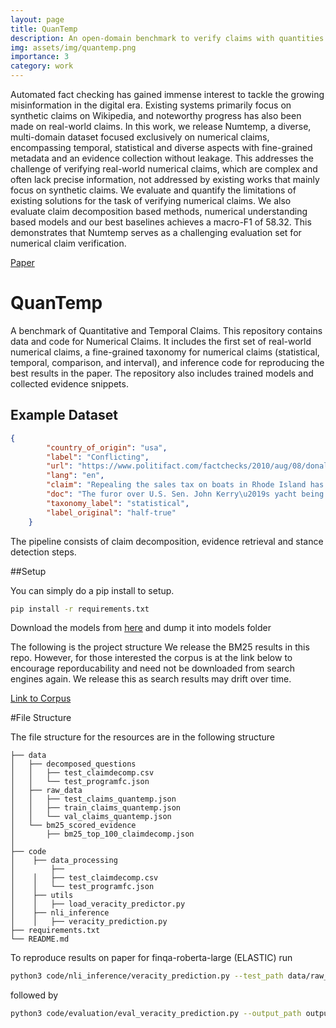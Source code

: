 ```yaml
---
layout: page
title: QuanTemp
description: An open-domain benchmark to verify claims with quantities and temporal expressions
img: assets/img/quantemp.png
importance: 3
category: work
---
```

  Automated fact checking has gained immense interest to tackle the growing
misinformation in the digital era. Existing systems primarily focus on
synthetic claims on Wikipedia, and noteworthy progress has also been made on
real-world claims. In this work, we release Numtemp, a diverse, multi-domain
dataset focused exclusively on numerical claims, encompassing temporal,
statistical and diverse aspects with fine-grained metadata and an evidence
collection without leakage. This addresses the challenge of verifying
real-world numerical claims, which are complex and often lack precise
information, not addressed by existing works that mainly focus on synthetic
claims. We evaluate and quantify the limitations of existing solutions for the
task of verifying numerical claims. We also evaluate claim decomposition based
methods, numerical understanding based models and our best baselines achieves a
macro-F1 of 58.32. This demonstrates that Numtemp serves as a challenging
evaluation set for numerical claim verification.


[Paper](https://arxiv.org/abs/2403.17169)


# QuanTemp

A benchmark of Quantitative and Temporal Claims. This repository contains data and code for Numerical Claims. It includes the first set of real-world numerical claims, a fine-grained taxonomy for numerical claims (statistical, temporal, comparison, and interval), and inference code for reproducing the best results in the paper. The repository also includes trained models and collected evidence snippets.


## Example Dataset

```json
{
        "country_of_origin": "usa",
        "label": "Conflicting",
        "url": "https://www.politifact.com/factchecks/2010/aug/08/donald-carcieri/carcieri-says-tax-repeal-spawned-new-business/",
        "lang": "en",
        "claim": "Repealing the sales tax on boats in Rhode Island has spawned 2,000 companies, 7,000 jobs and close to $2 billion a year in sales activity.",
        "doc": "The furor over U.S. Sen. John Kerry\u2019s yacht being docked on the tax-free shores of Rhode Island -- not in Massachusetts where he lives -- has subsided now that the senator\u2019s team has promised he will pay the $500,000 in owed taxes.But Rhode Island Governor Donald Carcieri did his part to make sure the underlying issue of Rhode Island\u2019s tax exemption for boats is not forgotten.",
        "taxonomy_label": "statistical",
        "label_original": "half-true"
    }
```

The pipeline consists of claim decomposition, evidence retrieval and stance detection steps.

##Setup

You can simply do a pip install to setup. 

```bash
pip install -r requirements.txt
```

Download the models from [here](https://drive.google.com/drive/folders/1FmaelDhJ7QwsRTs8H0B4vYliw_qjL7P-?usp=sharing) and dump it into models folder


The following is the project structure We release the BM25 results in this repo. However, for those interested the corpus is at the link below to encourage reporducability and need not be downloaded from search engines again. We release this as search results may drift over time.

[Link to Corpus](https://drive.google.com/drive/folders/1GYzSK0oU2MiaKbyBO3hE8kO4gdmxDjCv?usp=drive_link)


#File Structure

The file structure for the resources are in the following structure

```
├── data
│   ├── decomposed_questions
│   │   ├── test_claimdecomp.csv
│   │   └── test_programfc.json
│   ├── raw_data
│   │   ├── test_claims_quantemp.json
│   │   ├── train_claims_quantemp.json
│   │   └── val_claims_quantemp.json
│   └── bm25_scored_evidence
│       ├── bm25_top_100_claimdecomp.json
│       
├── code
│    ├── data_processing
│        ├──
│    │   ├── test_claimdecomp.csv
│    │   └── test_programfc.json
│    ├── utils
│    │   ├── load_veracity_predictor.py
│    ├── nli_inference
│    │   ├── veracity_prediction.py
├── requirements.txt
└── README.md
```

To reproduce results on paper for finqa-roberta-large (ELASTIC) run

```bash
python3 code/nli_inference/veracity_prediction.py --test_path data/raw_data/test_claims_quantemp.json --bm25_evidence_path data/bm25_scored_evidence/bm25_top_100_claimdecomp.json --base_model roberta-large-mnli --model_path models/finqa_roberta_claimdecomp_early_stop_2/model_weights.zip --questions_path data/decomposed_questions/test/test_claimdecomp.csv --output_path finqa_roberta_claimdecomp
```

followed by

```bash
python3 code/evaluation/eval_veracity_prediction.py --output_path output/finqa_roberta_claimdecomp.csv
```
